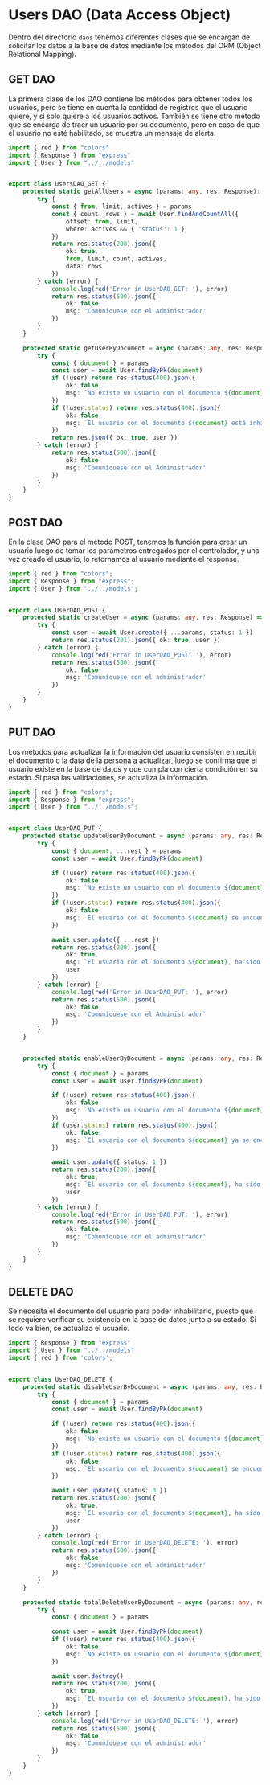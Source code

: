 # Users DAO (Data Access Object)

Dentro del directorio `daos` tenemos diferentes clases que se encargan de solicitar los datos a la base de datos mediante los métodos del ORM (Object Relational Mapping).

## GET DAO

La primera clase de los DAO contiene los métodos para obtener todos los usuarios, pero se tiene en cuenta la cantidad de registros que el usuario quiere, y si solo quiere a los usuarios activos. También se tiene otro método que se encarga de traer un usuario por su documento, pero en caso de que el usuario no esté habilitado, se muestra un mensaje de alerta.

```ts
import { red } from "colors"
import { Response } from "express"
import { User } from "../../models"


export class UsersDAO_GET {
    protected static getAllUsers = async (params: any, res: Response): Promise<any> => {
        try {
            const { from, limit, actives } = params
            const { count, rows } = await User.findAndCountAll({
                offset: from, limit,
                where: actives && { 'status': 1 }
            })
            return res.status(200).json({
                ok: true,
                from, limit, count, actives,
                data: rows
            })
        } catch (error) {
            console.log(red('Error in UserDAO_GET: '), error)
            return res.status(500).json({
                ok: false,
                msg: 'Comuníquese con el Administrador'
            })
        }
    }

    protected static getUserByDocument = async (params: any, res: Response): Promise<any> => {
        try {
            const { document } = params
            const user = await User.findByPk(document)
            if (!user) return res.status(400).json({
                ok: false,
                msg: `No existe un usuario con el documento ${document}`
            })
            if (!user.status) return res.status(400).json({ 
                ok: false, 
                msg: `El usuario con el documento ${document} está inhabilitado`,
            })
            return res.json({ ok: true, user })
        } catch (error) {
            return res.status(500).json({ 
                ok: false, 
                msg: 'Comuníquese con el Administrador'
            })
        }
    }
}
```

## POST DAO

En la clase DAO para el método POST, tenemos la función para crear un usuario luego de tomar los parámetros entregados por el controlador, y una vez creado el usuario, lo retornamos al usuario mediante el response.

```ts
import { red } from "colors";
import { Response } from "express";
import { User } from "../../models";


export class UserDAO_POST {
    protected static createUser = async (params: any, res: Response) => {
        try {
            const user = await User.create({ ...params, status: 1 })
            return res.status(201).json({ ok: true, user })
        } catch (error) {
            console.log(red('Error in UserDAO_POST: '), error)
            return res.status(500).json({
                ok: false,
                msg: 'Comuníquese con el administrador'
            })
        }
    }
}
```

## PUT DAO

Los métodos para actualizar la información del usuario consisten en recibir el documento o la data de la persona a actualizar, luego se confirma que el usuario existe en la base de datos y que cumpla con cierta condición en su estado. Si pasa las validaciones, se actualiza la información.

```ts
import { red } from "colors";
import { Response } from "express";
import { User } from "../../models";


export class UserDAO_PUT {
    protected static updateUserByDocument = async (params: any, res: Response): Promise<any> => {
        try {
            const { document, ...rest } = params
            const user = await User.findByPk(document)

            if (!user) return res.status(400).json({
                ok: false,
                msg: `No existe un usuario con el documento ${document}`
            })
            if (!user.status) return res.status(400).json({
                ok: false,
                msg: `El usuario con el documento ${document} se encuentra inhabilitado`
            })

            await user.update({ ...rest })
            return res.status(200).json({
                ok: true,
                msg: `El usuario con el documento ${document}, ha sido actualizado correctamente`,
                user
            })
        } catch (error) {
            console.log(red('Error in UserDAO_PUT: '), error)
            return res.status(500).json({
                ok: false,
                msg: 'Comuníquese con el Administrador'
            })
        }
    }


    protected static enableUserByDocument = async (params: any, res: Response): Promise<any> => {
        try {
            const { document } = params
            const user = await User.findByPk(document)

            if (!user) return res.status(400).json({
                ok: false,
                msg: `No existe un usuario con el documento ${document}`
            })
            if (user.status) return res.status(400).json({
                ok: false,
                msg: `El usuario con el documento ${document} ya se encuentra habilitado`
            })

            await user.update({ status: 1 })
            return res.status(200).json({
                ok: true,
                msg: `El usuario con el documento ${document}, ha sido habilitado correctamente`,
                user
            })
        } catch (error) {
            console.log(red('Error in UserDAO_PUT: '), error)
            return res.status(500).json({
                ok: false,
                msg: 'Comuníquese con el administrador'
            })
        }
    }
}
```

## DELETE DAO

Se necesita el documento del usuario para poder inhabilitarlo, puesto que se requiere verificar su existencia en la base de datos junto a su estado. Si todo va bien, se actualiza el usuario.

```ts
import { Response } from "express"
import { User } from "../../models"
import { red } from 'colors';


export class UserDAO_DELETE {
    protected static disableUserByDocument = async (params: any, res: Response): Promise<any> => {
        try {
            const { document } = params
            const user = await User.findByPk(document)

            if (!user) return res.status(400).json({
                ok: false,
                msg: `No existe un usuario con el documento ${document}`
            })
            if (!user.status) return res.status(400).json({
                ok: false,
                msg: `El usuario con el documento ${document} se encuentra inhabilitado`
            })

            await user.update({ status: 0 })
            return res.status(200).json({
                ok: true,
                msg: `El usuario con el documento ${document}, ha sido inhabilitado correctamente`,
                user
            })
        } catch (error) {
            console.log(red('Error in UserDAO_DELETE: '), error)
            return res.status(500).json({
                ok: false,
                msg: 'Comuníquese con el administrador'
            })
        }
    }

    protected static totalDeleteUserByDocument = async (params: any, res: Response): Promise<any> => {
        try {
            const { document } = params

            const user = await User.findByPk(document)
            if (!user) return res.status(400).json({
                ok: false,
                msg: `No existe un usuario con el documento ${document}`
            })

            await user.destroy()
            return res.status(200).json({
                ok: true,
                msg: `El usuario con el documento ${document}, ha sido eliminado correctamente de la base de datos`
            })
        } catch (error) {
            console.log(red('Error in UserDAO_DELETE: '), error)
            return res.status(500).json({
                ok: false,
                msg: 'Comuníquese con el administrador'
            })
        }
    }
}
```
